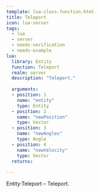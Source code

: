 ```yaml
---
template: lua-class-function.html
title: Teleport
icon: lua-server
tags:
  - lua
  - server
  - needs-verification
  - needs-example
lua:
  library: Entity
  function: Teleport
  realm: server
  description: "Teleport."
  
  arguments:
  - position: 1
    name: "entity"
    type: Entity
  - position: 2
    name: "newPosition"
    type: Vector
  - position: 3
    name: "newAngles"
    type: Angle
  - position: 4
    name: "newVelocity"
    type: Vector
  returns:
    
---
```


<div class="lua__search__keywords">
Entity:Teleport &#x2013; Teleport.
</div>
